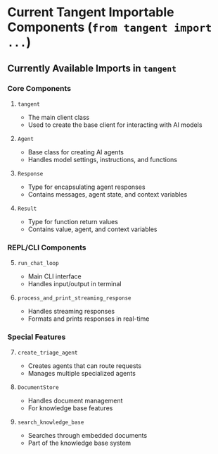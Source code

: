 # Current Tangent Importable Components (`from tangent import ...`)

## Currently Available Imports in `tangent`

### Core Components
1. `tangent`
   - The main client class
   - Used to create the base client for interacting with AI models

2. `Agent`
   - Base class for creating AI agents
   - Handles model settings, instructions, and functions

3. `Response`
   - Type for encapsulating agent responses
   - Contains messages, agent state, and context variables

4. `Result`
   - Type for function return values
   - Contains value, agent, and context variables

### REPL/CLI Components
5. `run_chat_loop`
   - Main CLI interface
   - Handles input/output in terminal

6. `process_and_print_streaming_response`
   - Handles streaming responses
   - Formats and prints responses in real-time

### Special Features
7. `create_triage_agent`
   - Creates agents that can route requests
   - Manages multiple specialized agents

8. `DocumentStore`
   - Handles document management
   - For knowledge base features

9. `search_knowledge_base`
   - Searches through embedded documents
   - Part of the knowledge base system